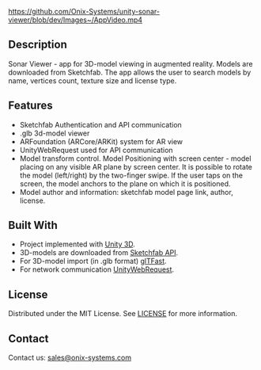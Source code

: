 https://github.com/Onix-Systems/unity-sonar-viewer/blob/dev/Images~/AppVideo.mp4

## Description
Sonar Viewer - app for 3D-model viewing in augmented reality. Models are downloaded from Sketchfab. The app allows the user to search models by name, vertices count, texture size and license type.

## Features
- Sketchfab Authentication and API communication
- .glb 3d-model viewer
- ARFoundation (ARCore/ARKit) system for AR view
- UnityWebRequest used for API communication
- Model transform control. Model Positioning with screen center - model placing on any visible AR plane by screen center. It is possible to rotate the model (left/right) by the two-finger swipe. If the user taps on the screen, the model anchors to the plane on which it is positioned.
- Model author and information: sketchfab model page link, author, license.

## Built With
- Project implemented with [Unity 3D](https://unity.com).
- 3D-models are downloaded from [Sketchfab API](https://sketchfab.com/developers).
- For 3D-model import (in .glb format) [glTFast](https://github.com/atteneder/glTFast).
- For network communication [UnityWebRequest](https://docs.unity3d.com/ScriptReference/Networking.UnityWebRequest.html).

## License
Distributed under the MIT License. See [LICENSE](https://github.com/Onix-Systems/unity-sonar-viewer/blob/dev/LICENSE) for more information.

## Contact
Contact us: [sales@onix-systems.com](https://onix-systems.com/contact-us)